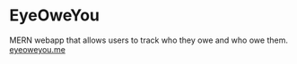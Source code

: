 # EyeOweYou
MERN webapp that allows users to track who they owe and who owe them.
[eyeoweyou.me](http://eyeoweyou.me)
